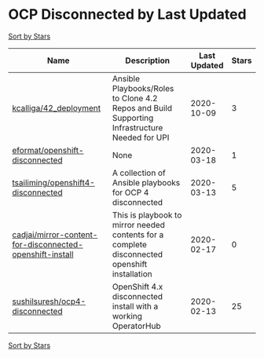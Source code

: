 # OCP Disconnected by Last Updated

[Sort by Stars](OCP%20Disconnected.Stars.md)

Name | Description | Last Updated | Stars 
--- | --- | --- | --- 
[kcalliga/42_deployment](https://github.com/kcalliga/42_deployment) | Ansible Playbooks/Roles to Clone 4.2 Repos and Build Supporting Infrastructure Needed for UPI | 2020-10-09 | 3 
[eformat/openshift-disconnected](https://github.com/eformat/openshift-disconnected) | None | 2020-03-18 | 1 
[tsailiming/openshift4-disconnected](https://github.com/tsailiming/openshift4-disconnected) | A collection of Ansible playbooks for OCP 4 disconnected | 2020-03-13 | 5 
[cadjai/mirror-content-for-disconnected-openshift-install](https://github.com/cadjai/mirror-content-for-disconnected-openshift-install) | This is playbook to mirror needed contents for a complete disconnected openshift installation | 2020-02-17 | 0 
[sushilsuresh/ocp4-disconnected](https://github.com/sushilsuresh/ocp4-disconnected) | OpenShift 4.x disconnected install with a working OperatorHub | 2020-02-13 | 25 

[Sort by Stars](OCP%20Disconnected.Stars.md)